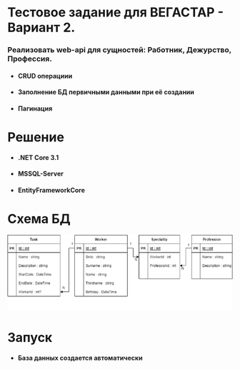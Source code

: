 # Тестовое задание для ВЕГАСТАР - Вариант 2.
### Реализовать web-api для сущностей: Работник, Дежурство, Профессия.
- #### CRUD операциии
- #### Заполнение БД первичными данными при её создании 
- #### Пагинация
# Решение
- #### .NET Core 3.1
- #### MSSQL-Server
- #### EntityFrameworkCore
# Схема БД 
![My Image](DatabaseSchema.png)
# Запуск 
- #### База данных создается автоматически 
